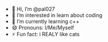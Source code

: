 - 👋 Hi, I’m @pal027
- 👀 I’m interested in learn about coding
- 🌱 I’m currently learning c++
- 😄 Pronouns: I/Me/Myself
- ⚡ Fun fact: i REALY like cats

<!---
pal027/pal027 is a ✨ special ✨ repository because its `README.md` (this file) appears on your GitHub profile.
You can click the Preview link to take a look at your changes.
--->
